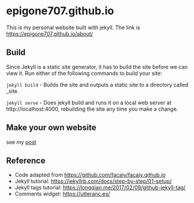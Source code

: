 # epigone707.github.io

This is my personal website built with jekyll. The link is https://epigone707.github.io/about/


## Build
Since Jekyll is a static site generator, it has to build the site before we can view it. Run either of the following commands to build your site:


`jekyll build` - Builds the site and outputs a static site to a directory called _site.

`jekyll serve` - Does jekyll build and runs it on a local web server at http://localhost:4000, rebuilding the site any time you make a change.

## Make your own website

see my [post](https://epigone707.github.io/tech/2022/07/25/tech.html)

## Reference
- Code adapted from https://github.com/facaiy/facaiy.github.io
- Jekyll tutorial: https://jekyllrb.com/docs/step-by-step/01-setup/
- Jekyll tags tutorial: https://longqian.me/2017/02/09/github-jekyll-tag/
- Comments widget: https://utteranc.es/
